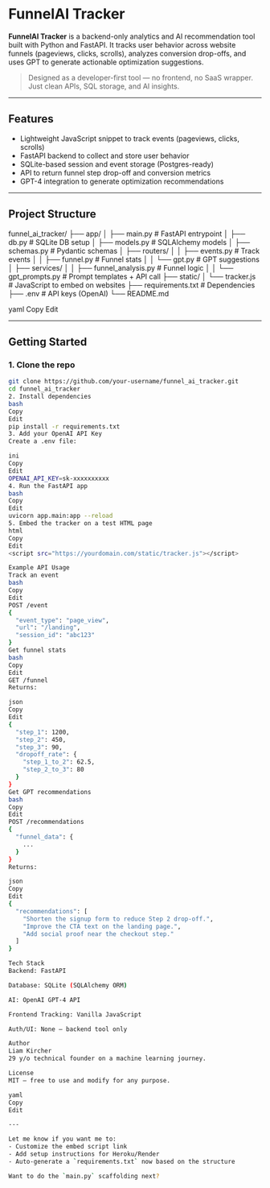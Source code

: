 # FunnelAI Tracker

**FunnelAI Tracker** is a backend-only analytics and AI recommendation tool built with Python and FastAPI. It tracks user behavior across website funnels (pageviews, clicks, scrolls), analyzes conversion drop-offs, and uses GPT to generate actionable optimization suggestions.

> Designed as a developer-first tool — no frontend, no SaaS wrapper. Just clean APIs, SQL storage, and AI insights.

---

## Features

- Lightweight JavaScript snippet to track events (pageviews, clicks, scrolls)
- FastAPI backend to collect and store user behavior
- SQLite-based session and event storage (Postgres-ready)
- API to return funnel step drop-off and conversion metrics
- GPT-4 integration to generate optimization recommendations

---

## Project Structure

funnel_ai_tracker/
├── app/
│ ├── main.py # FastAPI entrypoint
│ ├── db.py # SQLite DB setup
│ ├── models.py # SQLAlchemy models
│ ├── schemas.py # Pydantic schemas
│ ├── routers/
│ │ ├── events.py # Track events
│ │ ├── funnel.py # Funnel stats
│ │ └── gpt.py # GPT suggestions
│ ├── services/
│ │ ├── funnel_analysis.py # Funnel logic
│ │ └── gpt_prompts.py # Prompt templates + API call
├── static/
│ └── tracker.js # JavaScript to embed on websites
├── requirements.txt # Dependencies
├── .env # API keys (OpenAI)
└── README.md

yaml
Copy
Edit

---

## Getting Started

### 1. Clone the repo

```bash
git clone https://github.com/your-username/funnel_ai_tracker.git
cd funnel_ai_tracker
2. Install dependencies
bash
Copy
Edit
pip install -r requirements.txt
3. Add your OpenAI API Key
Create a .env file:

ini
Copy
Edit
OPENAI_API_KEY=sk-xxxxxxxxxx
4. Run the FastAPI app
bash
Copy
Edit
uvicorn app.main:app --reload
5. Embed the tracker on a test HTML page
html
Copy
Edit
<script src="https://yourdomain.com/static/tracker.js"></script>

Example API Usage
Track an event
bash
Copy
Edit
POST /event
{
  "event_type": "page_view",
  "url": "/landing",
  "session_id": "abc123"
}
Get funnel stats
bash
Copy
Edit
GET /funnel
Returns:

json
Copy
Edit
{
  "step_1": 1200,
  "step_2": 450,
  "step_3": 90,
  "dropoff_rate": {
    "step_1_to_2": 62.5,
    "step_2_to_3": 80
  }
}
Get GPT recommendations
bash
Copy
Edit
POST /recommendations
{
  "funnel_data": {
    ...
  }
}
Returns:

json
Copy
Edit
{
  "recommendations": [
    "Shorten the signup form to reduce Step 2 drop-off.",
    "Improve the CTA text on the landing page.",
    "Add social proof near the checkout step."
  ]
}

Tech Stack
Backend: FastAPI

Database: SQLite (SQLAlchemy ORM)

AI: OpenAI GPT-4 API

Frontend Tracking: Vanilla JavaScript

Auth/UI: None — backend tool only

Author
Liam Kircher
29 y/o technical founder on a machine learning journey.

License
MIT — free to use and modify for any purpose.

yaml
Copy
Edit

---

Let me know if you want me to:
- Customize the embed script link
- Add setup instructions for Heroku/Render
- Auto-generate a `requirements.txt` now based on the structure

Want to do the `main.py` scaffolding next?